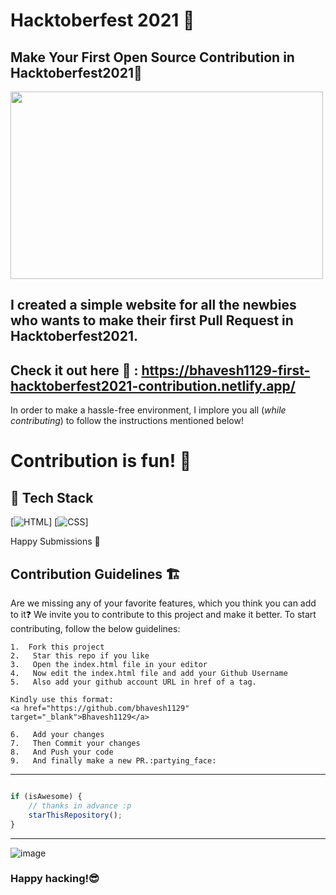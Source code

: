 
# Hacktoberfest 2021 👋
## Make Your First Open Source Contribution in Hacktoberfest2021:rocket:
<p align="center">
 
<img src="https://github.com/bhavesh1129/First-Hacktoberfest2021-Contribution/blob/main/img/logo.svg" height="300px" width="500px"></img>

</p>

##  I created a simple website for all the newbies who wants to make their first **Pull Request** in **Hacktoberfest2021**. <br/>
##  Check it out here 🧐 : https://bhavesh1129-first-hacktoberfest2021-contribution.netlify.app/

In order to make a hassle-free environment, I implore you all (_while contributing_) to follow the instructions mentioned below!

# Contribution is fun! 🧡

## 📌 Tech Stack

[![HTML](https://img.shields.io/badge/html5%20-%23E34F26.svg?&style=for-the-badge&logo=html5&logoColor=white)]
[![CSS](https://img.shields.io/badge/css3%20-%231572B6.svg?&style=for-the-badge&logo=css3&logoColor=white)]



Happy Submissions :slightly_smiling_face:

## Contribution Guidelines 🏗

Are we missing any of your favorite features, which you think you can add to it❓ We invite you to contribute to this project and make it better. 
To start contributing, follow the below guidelines: 
```
1.  Fork this project
2.   Star this repo if you like
3.   Open the index.html file in your editor
4.   Now edit the index.html file and add your Github Username
5.   Also add your github account URL in href of a tag.

Kindly use this format:
<a href="https://github.com/bhavesh1129" target="_blank">Bhavesh1129</a>

6.   Add your changes
7.   Then Commit your changes
8.   And Push your code
9.   And finally make a new PR.:partying_face:
```




---------

```javascript

if (isAwesome) {
    // thanks in advance :p
    starThisRepository();
}

```

-----------
![image](https://github.githubassets.com/images/modules/site/home/footer-illustration.svg)

### Happy hacking!:sunglasses:
